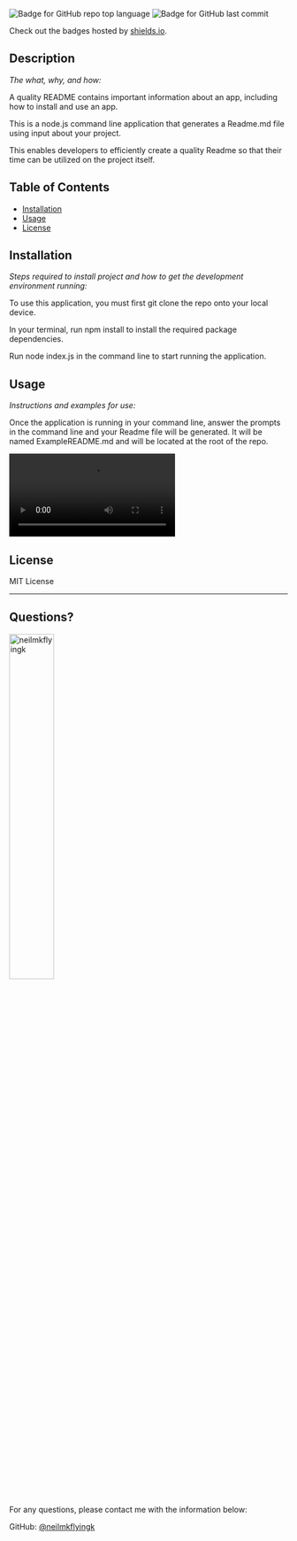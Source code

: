 ![Badge for GitHub repo top language](https://img.shields.io/github/languages/top/neilmkflyingk/write-me-a-readme?style=flat&logo=appveyor) ![Badge for GitHub last commit](https://img.shields.io/github/last-commit/neilmkflyingk/write-me-a-readme?style=flat&logo=appveyor)
  
  Check out the badges hosted by [shields.io](https://shields.io/).
  
  
  ## Description 
  
  *The what, why, and how:* 
  
  A quality README contains important information about an app, including how to install and use an app.

  This is a node.js command line application that generates a Readme.md file using input about your project.

  This enables developers to efficiently create a quality Readme so that their time can be utilized on the project itself.


  ## Table of Contents
  * [Installation](#installation)
  * [Usage](#usage)
  * [License](#license)
  
  ## Installation
  
  *Steps required to install project and how to get the development environment running:*
  
  To use this application, you must first git clone the repo onto your local device.

  In your terminal, run npm install to install the required package dependencies.

  Run node index.js in the command line to start running the application.

  
  ## Usage 
  
  *Instructions and examples for use:*
  
  Once the application is running in your command line, answer the prompts in the command line and your Readme file will be generated. It will be named ExampleREADME.md and will be located at the root of the repo.

  <video src="09%20README%20Generator.mp4" controls title="Title"></video>
  
  ## License
  
  MIT License
  
  ---
  
  ## Questions?

  <img src="https://avatars.githubusercontent.com/u/126199320?v=4" alt="neilmkflyingk" width="40%" />
  
  For any questions, please contact me with the information below:
 
  GitHub: [@neilmkflyingk](https://api.github.com/users/neilmkflyingk)
  
